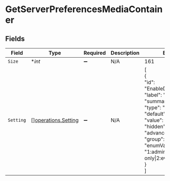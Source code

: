 # GetServerPreferencesMediaContainer


## Fields

| Field                                                                                                                                                                                                      | Type                                                                                                                                                                                                       | Required                                                                                                                                                                                                   | Description                                                                                                                                                                                                | Example                                                                                                                                                                                                    |
| ---------------------------------------------------------------------------------------------------------------------------------------------------------------------------------------------------------- | ---------------------------------------------------------------------------------------------------------------------------------------------------------------------------------------------------------- | ---------------------------------------------------------------------------------------------------------------------------------------------------------------------------------------------------------- | ---------------------------------------------------------------------------------------------------------------------------------------------------------------------------------------------------------- | ---------------------------------------------------------------------------------------------------------------------------------------------------------------------------------------------------------- |
| `Size`                                                                                                                                                                                                     | **int*                                                                                                                                                                                                     | :heavy_minus_sign:                                                                                                                                                                                         | N/A                                                                                                                                                                                                        | 161                                                                                                                                                                                                        |
| `Setting`                                                                                                                                                                                                  | [][operations.Setting](../../models/operations/setting.md)                                                                                                                                                 | :heavy_minus_sign:                                                                                                                                                                                         | N/A                                                                                                                                                                                                        | [<br/>{<br/>"id": "EnableDatabaseTrace",<br/>"label": "",<br/>"summary": "",<br/>"type": "bool",<br/>"default": false,<br/>"value": false,<br/>"hidden": true,<br/>"advanced": false,<br/>"group": "",<br/>"enumValues": "1:admin only\|2:everyone"<br/>}<br/>] |